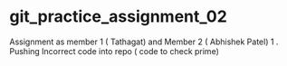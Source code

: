 # git_practice_assignment_02
Assignment as member 1 ( Tathagat) and Member 2 ( Abhishek Patel)
1 . Pushing Incorrect code into repo ( code to check prime)